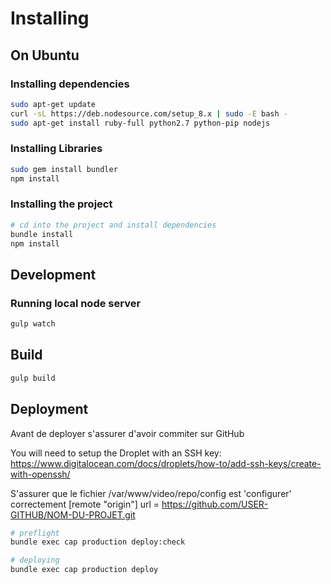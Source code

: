 # Installing

## On Ubuntu

### Installing dependencies

```bash
sudo apt-get update
curl -sL https://deb.nodesource.com/setup_8.x | sudo -E bash -
sudo apt-get install ruby-full python2.7 python-pip nodejs
```

### Installing Libraries

```bash
sudo gem install bundler
npm install
```

### Installing the project

```bash
# cd into the project and install dependencies
bundle install
npm install
```

## Development

### Running local node server

```bash
gulp watch
```

## Build

```bash
gulp build
```

## Deployment

Avant de deployer s'assurer d'avoir commiter sur GitHub

You will need to setup the Droplet with an SSH key: <https://www.digitalocean.com/docs/droplets/how-to/add-ssh-keys/create-with-openssh/>

S'assurer que le fichier /var/www/video/repo/config est 'configurer' correctement
[remote "origin"]
    url = https://github.com/USER-GITHUB/NOM-DU-PROJET.git

```bash
# preflight
bundle exec cap production deploy:check

# deploying
bundle exec cap production deploy
```